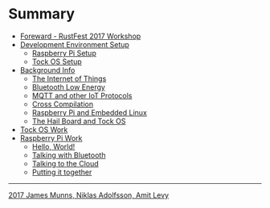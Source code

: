 # Summary

- [Foreward - RustFest 2017 Workshop](./rustfest.md)
- [Development Environment Setup](./setup/intro.md)
    - [Raspberry Pi Setup](./setup/raspi_self.md)
    - [Tock OS Setup](./setup/tock_os.md)
- [Background Info]()
    - [The Internet of Things](./background/iot.md)
    - [Bluetooth Low Energy](./background/ble.md)
    - [MQTT and other IoT Protocols](./background/mqtt_and_other.md)
    - [Cross Compilation](./background/cross_compiling.md)
    - [Raspberry Pi and Embedded Linux](./background/raspi.md)
    - [The Hail Board and Tock OS](./background/tock_os.md)
- [Tock OS Work](./tock_os/intro.md)
- [Raspberry Pi Work]()
    - [Hello, World!](./raspi/hello_world.md)
    - [Talking with Bluetooth](./raspi/bluetooth.md)
    - [Talking to the Cloud](./raspi/geeny.md)
    - [Putting it together](./raspi/integration.md)

-----

[2017 James Munns, Niklas Adolfsson, Amit Levy]()
